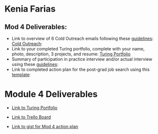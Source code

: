 # Kenia Farias

## Mod 4 Deliverables:
* Link to overview of 6 Cold Outreach emails following these [guidelines](https://github.com/turingschool/career-development-curriculum/blob/master/module_four/cold_outreach_deliverable_guidelines.md):
[Cold Outreach](https://gist.github.com/kfarias/5f52439af9b65c09c1a43087606cf1da):
* Link to your completed Turing portfolio, complete with your name, photo, description, 3 projects, and resume:
[Turing Portfolio](https://www.turing.io/alumni/kenia-farias) 
* Summary of participation in practice interview and/or actual interview using these [guidelines](https://github.com/turingschool/career-development-curriculum/blob/master/module_four/interview_practice_reflection_guidelines.md):
* Link to completed action plan for the post-grad job search using this [template](https://github.com/turingschool/career-development-curriculum/blob/master/module_four/post_grad_plan.md):

#  Module 4 Deliverables

* [Link to Turing Portfolio](https://www.turing.io/alumni/kenia-farias)

* [Link to Trello Board](https://trello.com/b/h8WYwvYe/kenia-farias-job-tracker)

* [Link to gist for Mod 4 action plan](https://gist.github.com/kfarias/b1147a93a9fc296b42ebd92d7876cf87)
